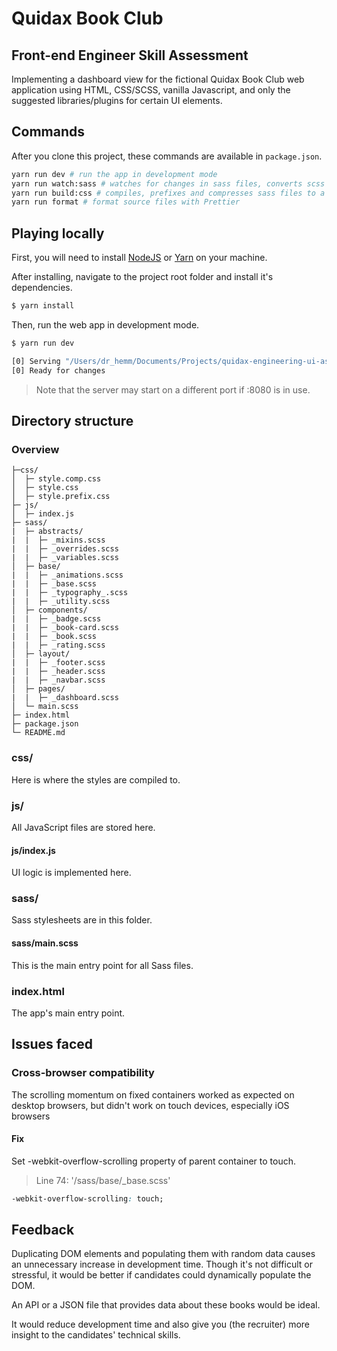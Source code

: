 # Quidax Book Club

## Front-end Engineer Skill Assessment

Implementing a dashboard view for the fictional Quidax Book Club web application using HTML, CSS/SCSS, vanilla Javascript, and ​only​ the suggested libraries/plugins for certain UI elements.

## Commands

After you clone this project, these commands are available in `package.json`.

```bash
yarn run dev # run the app in development mode
yarn run watch:sass # watches for changes in sass files, converts scss files into CSS and auto-compiles Sass every time changes are made.
yarn run build:css # compiles, prefixes and compresses sass files to a single style.css file.
yarn run format # format source files with Prettier
```

## Playing locally

First, you will need to install [NodeJS](https://www.nodejs.org/) or [Yarn](https://www.yarnpkg.com) on your machine.

After installing, navigate to the project root folder and install it's dependencies.

```bash
$ yarn install
```

Then, run the web app in development mode.

```bash
$ yarn run dev

[0] Serving "/Users/dr_hemm/Documents/Projects/quidax-engineering-ui-assessment" at http://127.0.0.1:8080
[0] Ready for changes
```

> Note that the server may start on a different port if :8080 is in use.

## Directory structure

### Overview

```tree
├─css/
│  ├─ style.comp.css
│  ├─ style.css
│  ├─ style.prefix.css
├─ js/
│  ├─ index.js
├─ sass/
|  ├─ abstracts/
|  |  ├─ _mixins.scss
|  |  ├─ _overrides.scss
|  |  ├─ _variables.scss
│  ├─ base/
|  |  ├─ _animations.scss
|  |  ├─ _base.scss
|  |  ├─ _typography_.scss
|  |  ├─ _utility.scss
│  ├─ components/
|  |  ├─ _badge.scss
|  |  ├─ _book-card.scss
|  |  ├─ _book.scss
|  |  ├─ _rating.scss
│  ├─ layout/
|  |  ├─ _footer.scss
|  |  ├─ _header.scss
|  |  ├─ _navbar.scss
│  ├─ pages/
|  |  ├─ _dashboard.scss
│  └─ main.scss
├─ index.html
├─ package.json
└─ README.md
```

### css/

Here is where the styles are compiled to.

### js/

All JavaScript files are stored here.

#### js/index.js

UI logic is implemented here.

### sass/

Sass stylesheets are in this folder.

#### sass/main.scss

This is the main entry point for all Sass files.

### index.html

The app's main entry point.

## Issues faced

### Cross-browser compatibility

The scrolling momentum on fixed containers worked as expected on desktop browsers, but didn't work on touch devices, especially iOS browsers

#### Fix

Set -webkit-overflow-scrolling property of parent container to touch.

> Line 74: '/sass/base/_base.scss'

```css
-webkit-overflow-scrolling: touch;
```

## Feedback

Duplicating DOM elements and populating them with random data causes an unnecessary increase in development time. Though it's not difficult or stressful, it would be better if candidates could dynamically populate the DOM.

An API or a JSON file that provides data about these books would be ideal.

It would reduce development time and also give you (the recruiter) more insight to the candidates' technical skills.
